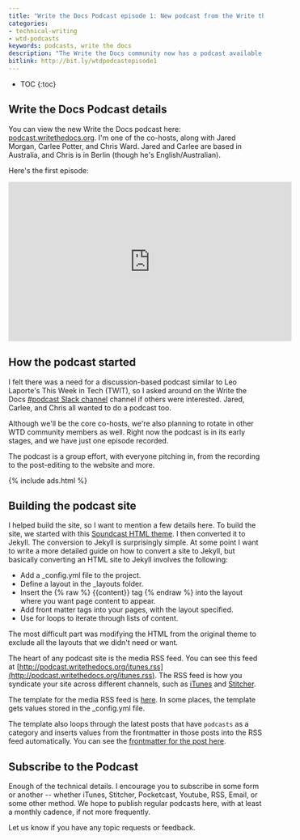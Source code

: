 ```yaml
---
title: "Write the Docs Podcast episode 1: New podcast from the Write the Docs community"
categories:
- technical-writing
- wtd-podcasts
keywords: podcasts, write the docs
description: "The Write the Docs community now has a podcast available. The podcast follows a discussion-based format with several co-hosts talking about recent articles or topics related to tech comm. The podcast is available on almost every podcast platform."
bitlink: http://bit.ly/wtdpodcastepisode1
---
```


* TOC
{:toc}

## Write the Docs Podcast details

You can view the new Write the Docs podcast here: [podcast.writethedocs.org](http://podcast.writethedocs.org). I'm one of the co-hosts, along with Jared Morgan, Carlee Potter, and Chris Ward. Jared and Carlee are based in Australia, and Chris is in Berlin (though he's English/Australian).

Here's the first episode:

<iframe width="560" height="315" src="https://www.youtube.com/embed/o1_TXiltVfA" frameborder="0" allowfullscreen></iframe>

## How the podcast started

I felt there was a need for a discussion-based podcast similar to Leo Laporte's This Week in Tech (TWIT), so I asked around on the Write the Docs [#podcast Slack channel](https://writethedocs.slack.com/messages/podcast/) channel if others were interested. Jared, Carlee, and Chris all wanted to do a podcast too.

Although we'll be the core co-hosts, we're also planning to rotate in other WTD community members as well. Right now the podcast is in its early stages, and we have just one episode recorded.

The podcast is a group effort, with everyone pitching in, from the recording to the post-editing to the website and more.

{% include ads.html %}

## Building the podcast site

I helped build the site, so I want to mention a few details here. To build the site, we started with this [Soundcast HTML theme](http://preview.themeforest.net/item/soundcast-podcast-responsive-theme/full_screen_preview/15691831?_ga=1.186618985.1798318015.1478823039). I then converted it to Jekyll. The conversion to Jekyll is surprisingly simple. At some point I want to write a more detailed guide on how to convert a site to Jekyll, but basically converting an HTML site to Jekyll involves the following:

* Add a _config.yml file to the project.
* Define a layout in the _layouts folder.
* Insert the {% raw %} {{content}} tag {% endraw %} into the layout where you want page content to appear.
* Add front matter tags into your pages, with the layout specified.
* Use for loops to iterate through lists of content.

The most difficult part was modifying the HTML from the original theme to exclude all the layouts that we didn't need or want.

The heart of any podcast site is the media RSS feed. You can see this feed at [http://podcast.writethedocs.org/itunes.rss](http://podcast.writethedocs.org/itunes.rss). The RSS feed is how you syndicate your site across different channels, such as [iTunes](https://itunes.apple.com/us/podcast/write-the-docs-podcast/id1178393510) and [Stitcher](http://www.stitcher.com/podcast/write-the-docs-podcast).

The template for the media RSS feed is [here](https://github.com/writethedocspodcast/writethedocspodcast.github.io/blob/master/itunes.rss). In some places, the template gets values stored in the _config.yml file.

The template also loops through the latest posts that have `podcasts` as a category and inserts values from the frontmatter in those posts into the RSS feed automatically. You can see the [frontmatter for the post here](https://github.com/writethedocspodcast/writethedocspodcast.github.io/blob/master/_posts/2016-11-19-episode-1-this-week-in-tech-comm.md).

## Subscribe to the Podcast

Enough of the technical details. I encourage you to subscribe in some form or another -- whether iTunes, Stitcher, Pocketcast, Youtube, RSS, Email, or some other method. We hope to publish regular podcasts here, with at least a monthly cadence, if not more frequently.

Let us know if you have any topic requests or feedback.
